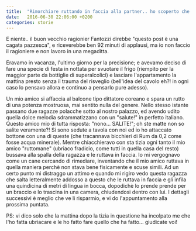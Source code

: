```yaml
---
title:  "Rimorchiare ruttando in faccia alla partner.. ho scoperto che si può"
date:   2016-06-30 22:06:00 +0200
categories: storie
---
```


E niente.. il buon vecchio ragionier Fantozzi direbbe "questo post è una cagata pazzesca", e riceverebbe ben 92 minuti di applausi, ma io non faccio il ragioniere e non lavoro in una megaditta.

Eravamo in vacanza, l'ultimo giorno per la precisione; e avevamo deciso di fare una specie di festa in nottata per svuotare il frigo (riempito per la maggior parte da bottiglie di superalcolici) e lasciare l'appartamento la mattina presto senza il trauma del risveglio (bell'idea del cavolo eh?! in ogni caso lo pensavo allora e continuo a pensarlo pure adesso).

Un mio amico si affaccia al balcone tipo dittatore coreano e spara un rutto di una potenza mostruosa, mai sentito nulla del genere. Nello stesso istante passano due ragazze polacche sotto al nostro palazzo, ed avendo udito quella dolce melodia sdrammatizzano con un "salute!" in perfetto italiano. Questo amico mio di tutta risposta: "nono... SALITE!"; oh ste matte non so salite veramente?! Si sono sedute a tavola con noi ed io ho attaccato bottone con una di queste (che tracannava bicchieri di Rum da 0,2 come fosse acqua minerale). Mentre chiacchieravo con sta tizia ogni tanto il mio amico "ruttomane" (ubriaco fradicio, come tutti in quella casa del resto) bussava alla spalla della ragazza e le ruttava in faccia. Io mi vergognavo come un cane cercando di rimediare, inventando che il mio amico ruttava in quella maniera perchè non stava bene fisicamente e scuse simili. Ad un certo punto mi distraggo un attimo e quando mi rigiro vedo questa ragazza che salta letteralmente addosso a questo che le ruttava in faccia e gli infila una quindicina di metri di lingua in bocca, dopodichè lo prende prende per un braccio e lo trascina in una camera, chiudendosi dentro con lui. I dettagli successivi è meglio che ve li risparmio, e vi do l'appuntamento alla prossima puntata.

PS: vi dico solo che la mattina dopo la tizia in questione ha incolpato me che l'ho fatta ubriacare e le ho fatto fare quello che ha fatto... giudicate voi!